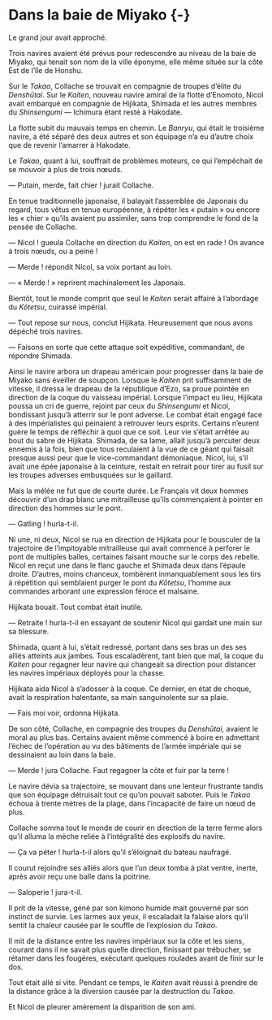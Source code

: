 # Dans la baie de Miyako {-}

Le grand jour avait approché.

Trois navires avaient été prévus pour redescendre au niveau de la baie de
Miyako, qui tenait son nom de la ville éponyme, elle même située sur la côte
Est de l’île de Honshu.

Sur le *Takao*, Collache se trouvait en compagnie de troupes d’élite du
*Denshūtai*. Sur le *Kaiten*, nouveau navire amiral de la flotte d’Enomoto,
Nicol avait embarqué en compagnie de Hijikata, Shimada et les autres membres
du *Shinsengumi* — Ichimura étant resté à Hakodate.

La flotte subit du mauvais temps en chemin. Le *Banryu*, qui était le troisième
navire, a été séparé des deux autres et son équipage n’a eu d’autre choix que
de revenir l’amarrer à Hakodate.

Le *Takao*, quant à lui, souffrait de problèmes moteurs, ce qui l’empêchait de
se mouvoir à plus de trois nœuds.

— Putain, merde, fait chier ! jurait Collache.

En tenue traditionnelle japonaise, il balayait l’assemblée de Japonais du
regard, tous vêtus en tenue européenne, à répéter les « putain » ou encore les
« chier » qu’ils avaient pu assimiler, sans trop comprendre le fond de la
pensée de Collache.

— Nicol ! gueula Collache en direction du *Kaiten*, on est en rade ! On avance
à trois nœuds, ou a peine !

— Merde ! répondit Nicol, sa voix portant au loin.

— « Merde ! » reprirent machinalement les Japonais.

Bientôt, tout le monde comprit que seul le *Kaiten* serait affairé à
l’abordage du *Kōtetsu*, cuirassé impérial.

— Tout repose sur nous, conclut Hijikata. Heureusement que nous avons dépéché
trois navires.

— Faisons en sorte que cette attaque soit expéditive, commandant, de répondre
Shimada.

Ainsi le navire arbora un drapeau américain pour progresser dans la baie de
Miyako sans éveiller de soupçon. Lorsque le *Kaiten* prit suffisamment de
vitesse, il dressa le drapeau de la république d’Ezo, sa proue pointée en
direction de la coque du vaisseau impérial. Lorsque l’impact eu lieu, Hijikata
poussa un cri de guerre, rejoint par ceux du *Shinsengumi* et Nicol, bondissant
jusqu’à atterrir sur le pont adverse. Le combat était engagé face à des
impérialistes qui peinaient à retrouver leurs esprits. Certains n’eurent guère
le temps de réfléchir à quoi que ce soit. Leur vie s’était arrêtée au bout du
sabre de Hijikata. Shimada, de sa lame, allait jusqu’à percuter deux ennemis
à la fois, bien que tous reculaient à la vue de ce géant qui faisait presque
aussi peur que le vice-commandant démoniaque. Nicol, lui, s’il avait une épée
japonaise à la ceinture, restait en retrait pour tirer au fusil sur les troupes
adverses embusquées sur le gaillard.

Mais la mélée ne fut que de courte durée. Le Français vit deux hommes découvrir
d’un drap blanc une mitrailleuse qu’ils commençaient à pointer en direction des
hommes sur le pont.

— Gatling ! hurla-t-il.

Ni une, ni deux, Nicol se rua en direction de Hijikata pour le bousculer de la
trajectoire de l’impitoyable mitrailleuse qui avait commencé à perforer le
pont de multiples balles, certaines faisant mouche sur le corps des rebelle.
Nicol en reçut une dans le flanc gauche et Shimada deux dans l’épaule droite.
D’autres, moins chanceux, tombèrent inmanquablement sous les tirs à répétition
qui semblaient purger le pont du *Kōtetsu*, l’homme aux commandes arborant une
expression féroce et malsaine.

Hijikata bouait. Tout combat était inutile.

— Retraite ! hurla-t-il en essayant de soutenir Nicol qui gardait une main sur
sa blessure.

Shimada, quant à lui, s’était redressé, portant dans ses bras un des ses alliés
atteints aux jambes. Tous escaladèrent, tant bien que mal, la coque du *Kaiten*
pour regagner leur navire qui changeait sa direction pour distancer les navires
impériaux déployés pour la chasse.

Hijikata aida Nicol à s’adosser à la coque. Ce dernier, en état de choque,
avait la respiration halentante, sa main sanguinolente sur sa plaie.

— Fais moi voir, ordonna Hijikata.

De son côté, Collache, en compagnie des troupes du *Denshūtai*, avaient le
moral au plus bas. Certains avaient même commencé à boire en admettant l’échec
de l’opération au vu des bâtiments de l’armée impériale qui se dessinaient au
loin dans la baie.

— Merde ! jura Collache. Faut regagner la côte et fuir par la terre !

Le navire dévia sa trajectoire, se mouvant dans une lenteur frustrante tandis
que son équipage détruisait tout ce qu’on pouvait saboter. Puis le *Takao*
échoua à trente mètres de la plage, dans l’incapacité de faire un nœud de
plus.

Collache somma tout le monde de courir en direction de la terre ferme alors
qu’il alluma la mèche reliée à l’intégralité des explosifs du navire.

— Ça va péter ! hurla-t-il alors qu’il s’éloignait du bateau naufragé.

Il courut rejoindre ses alliés alors que l’un deux tomba à plat ventre, inerte,
après avoir reçu une balle dans la poitrine.

— Saloperie ! jura-t-il.

Il prit de la vitesse, géné par son kimono humide mait gouverné par son
instinct de survie. Les larmes aux yeux, il escaladait la falaise alors qu’il
sentit la chaleur causée par le souffle de l’explosion du *Takao*.

Il mit de la distance entre les navires impériaux sur la côte et les siens,
courant dans il ne savait plus quelle direction, finissant par trébucher, se
rétamer dans les fougères, exécutant quelques roulades avant de finir sur le
dos.

Tout était allé si vite. Pendant ce temps, le *Kaiten* avait réussi à prendre
de la distance grâce à la diversion causée par la destruction du *Takao*.

Et Nicol de pleurer amèrement la disparition de son ami.
